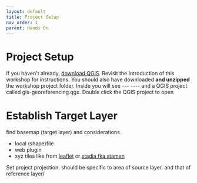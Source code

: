 ```yaml
---
layout: default
title: Project Setup 
nav_order: 1
parent: Hands On
---
```


# Project Setup
If you haven't already, [download QGIS](https://qgis.org/en/site/forusers/download.html). Revisit the Introduction of this workshop for instructions. You should also have downloaded **and unzipped** the workshop project folder. Inside you will see --- ---- and a QGIS project called gis-georeferencing.qgx. Double click the QGIS project to open


# Establish Target Layer

find basemap (target layer) and considerations
- local (shape)file
- web plugin
- xyz tiles like from  [leaflet](https://leaflet-extras.github.io/leaflet-providers/preview/) or [stadia fka stamen](https://stadiamaps.com/products/map-tiles/)


Set project projection. should be specific to area of source layer. and that of reference layer/ 
